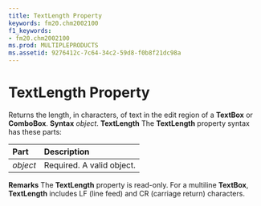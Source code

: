 ```yaml
---
title: TextLength Property
keywords: fm20.chm2002100
f1_keywords:
- fm20.chm2002100
ms.prod: MULTIPLEPRODUCTS
ms.assetid: 9276412c-7c64-34c2-59d8-f0b8f21dc98a
---
```



# TextLength Property



Returns the length, in characters, of text in the edit region of a  **TextBox** or **ComboBox**.
 **Syntax**
 _object_. **TextLength**
The  **TextLength** property syntax has these parts:


|**Part**|**Description**|
|:-----|:-----|
| _object_|Required. A valid object.|
 **Remarks**
The  **TextLength** property is read-only. For a multiline **TextBox**, **TextLength** includes LF (line feed) and CR (carriage return) characters.

